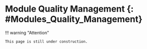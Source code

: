 # Module Quality Management {: #Modules_Quality_Management}

!!! warning "Attention"

    This page is still under construction.

